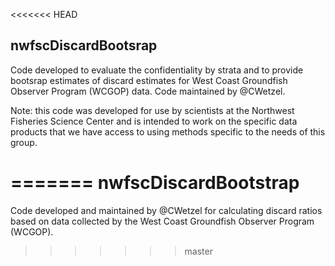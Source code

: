 <<<<<<< HEAD
## nwfscDiscardBootsrap
Code developed to evaluate the confidentiality by strata and to provide bootsrap estimates of discard estimates for West Coast Groundfish Observer Program (WCGOP) data.
Code maintained by @CWetzel.

Note: this code was developed for use by scientists at the Northwest Fisheries Science Center and is intended to work on the specific data products that we have access to using methods specific to the needs of this group. 


=======
nwfscDiscardBootstrap
===========

Code developed and maintained by @CWetzel for calculating discard ratios based on 
data collected by the West Coast Groundfish Observer Program (WCGOP).
>>>>>>> master
